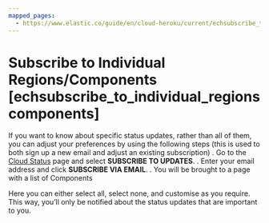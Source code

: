 ```yaml
---
mapped_pages:
  - https://www.elastic.co/guide/en/cloud-heroku/current/echsubscribe_to_individual_regionscomponents.html
---
```


# Subscribe to Individual Regions/Components [echsubscribe_to_individual_regionscomponents]

If you want to know about specific status updates, rather than all of them, you can adjust your preferences by using the following steps (this is used to both sign up a new email and adjust an existing subscription) . Go to the [Cloud Status](https://cloud-status.elastic.co/) page and select **SUBSCRIBE TO UPDATES**. . Enter your email address and click **SUBSCRIBE VIA EMAIL**. . You will be brought to a page with a list of Components

Here you can either select all, select none, and customise as you require. This way, you’ll only be notified about the status updates that are important to you.

